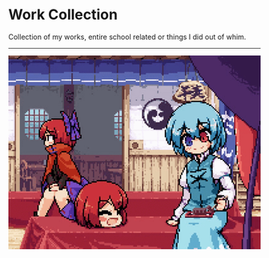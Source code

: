 # Work Collection

Collection of my works, entire school related or things I did out of whim. 

----------------------------------

![Alt Text](Cute_Kogasa_Seki_loop.gif)
